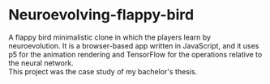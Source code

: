 # Neuroevolving-flappy-bird
A flappy bird minimalistic clone in which the players learn by neuroevolution. It is a browser-based app written in JavaScript, and it uses p5 for the animation rendering and TensorFlow for the operations relative to the neural network.  
This project was the case study of my bachelor's thesis.
